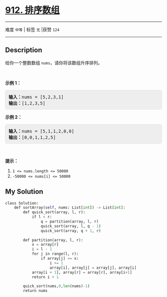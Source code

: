 # [912. 排序数组](https://leetcode-cn.com/problems/sort-an-array/)

---

难度 `中等` | 标签 `无` |获赞 `124`

---

## Description

<style>
section pre{
    background-color: #eee;
    border: 1px solid #ddd;
    padding:10px;
    border-radius: 5px;
}
</style>
<section>
<p>给你一个整数数组&nbsp;<code>nums</code>，请你将该数组升序排列。</p>
<p>&nbsp;</p>
<ol>
</ol>
<p><strong>示例 1：</strong></p>
<pre><strong>输入：</strong>nums = [5,2,3,1]
<strong>输出：</strong>[1,2,3,5]
</pre>
<p><strong>示例 2：</strong></p>
<pre><strong>输入：</strong>nums = [5,1,1,2,0,0]
<strong>输出：</strong>[0,0,1,1,2,5]
</pre>
<p>&nbsp;</p>
<p><strong>提示：</strong></p>
<ol>
	<li><code>1 &lt;= nums.length &lt;= 50000</code></li>
	<li><code>-50000 &lt;= nums[i] &lt;= 50000</code></li>
</ol>
</section>

## My Solution

```python
class Solution:
    def sortArray(self, nums: List[int]) -> List[int]:
        def quick_sort(array, l, r):
            if l < r:
                q = partition(array, l, r)
                quick_sort(array, l, q - 1)
                quick_sort(array, q + 1, r)
 
        def partition(array, l, r):
            x = array[r]
            i = l - 1
            for j in range(l, r):
                if array[j] <= x:
                    i += 1
                    array[i], array[j] = array[j], array[i]
            array[i + 1], array[r] = array[r], array[i+1]
            return i + 1
 
        quick_sort(nums,0,len(nums)-1)
        return nums
```

